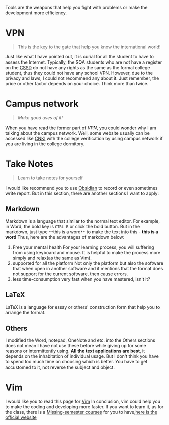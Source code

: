 Tools are the weapons that help you fight with problems or make the development more efficiency.

# VPN
>This is the key to the gate that help you know the international world!

Just like what I have pointed out, it is curial for all the student to have to assess the Internet. Typically, the SQA students who are not have a register on the [CSSD](https://www.chsi.com.cn/en/) do not have any rights as the same as the formal college student, thus they could not have any school VPN. 
However, due to the privacy and laws, I could not recommend any about it. Just remember, the price or other factor depends on your choice. Think more than twice.

# Campus network
> *Make good uses of it!*

When you have read the former part of *VPN*, you could wonder why I am talking about the campus network. Well, some website usually can be accessed like [CNKI](https://www.cnki.net/) with the college verification by using campus network if you are living in the college dormitory.

# Take Notes
>Learn to take notes for yourself

I would like recommend you to use [Obsidian](https://csdiy.wiki/%E5%BF%85%E5%AD%A6%E5%B7%A5%E5%85%B7/workflow/) to record or even sometimes write report. But in this section, there are another sections I want to apply:
## Markdown
Markdown is a language that similar to the normal text editor. For example, in Word, the bold key is `CTRL B` or click the bold button. But in the markdown, just type `**`this is a word`**` to make the text into this - **this is a word**
Thus, here are the advantages of markdown below:
1. Free your mental health
	For your learning process, you will suffering from using keyboard and mouse. It is helpful to make the process more simply and relax(as the same as Vim).
2. supported for all the platform
	Not only the platform but also the software that when open in another software and it mentions that the format does not support for the current software, then cause errors.
3. less time-consumption
	very fast when you have mastered, isn't it?

## LaTeX
LaTeX is a language for essay or others' construction form that help you to arrange the format.

## Others
I modified the Word, notepad, OneNote and etc. into the Others sections does not mean I have not use these before while giving up for some reasons or intermittently using. **All the text applications are best**, it depends on the inhabitation of individual usage. But I don't think you have to spend too much time on choosing which is better. You have to get accustomed to it, not reverse the subject and object.

# Vim
I would like you to read this page for [Vim](https://csdiy.wiki/%E5%BF%85%E5%AD%A6%E5%B7%A5%E5%85%B7/Vim/)
In conclusion, vim could help you to make the coding and developing more faster.
If you want to learn it, as for the class, there is a [Missing-semester courses](Courses#Missing%20Semester) for you to have,[here is the official website](https://missing-semester-cn.github.io/2020/editors/)
